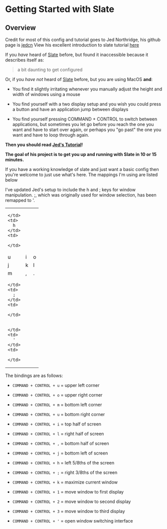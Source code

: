 # Getting Started with Slate

## Overview
Credit for most of this config and tutorial goes to 
Jed Northridge, his github page is [jedcn](https://github.com/jedcn)
View his excellent introduction to slate tutorial 
[here](https://github.com/jedcn/getting-started-with-slate)

If you *have* heard of [Slate](https://github.com/jigish/slate)
before, but found it inaccessible because it describes itself as:

> a bit daunting to get configured

Or, if you *have not* heard of [Slate](https://github.com/jigish/slate)
before, but you are using MacOS **and**:

* You find it slightly irritating whenever you manually adjust the
  height and width of windows using a mouse

* You find yourself with a two display setup and you wish you could
  press a button and have an application jump between displays

* You find yourself pressing COMMAND + CONTROL to switch between
  applications, but sometimes you let go before you reach the one you
  want and have to start over again, or perhaps you "go past" the one
  you want and have to loop through again.

**Then you should read [Jed's Tutorial](https://github.com/jedcn/getting-started-with-slate)!**

**The goal of his project is to get you up and running with Slate in 10
or 15 minutes.**

If you have a working knowledge of slate and just want a basic config then
you're welcome to just use what's here. The mappings I'm using are listed 
below

I've updated Jed's setup to include the h and ; keys for window 
manipulation. ;, which was originally used for window selection, has 
been remapped to '. 

<table>
  <tr>
    <td>
       
    </td>
    <td>
      h
    </td>
    <td>
       
    </td>
  </tr>
    <td>
      u
    </td>
    <td>
      i
    </td>
    <td>
      o
    </td>
  </tr>
    <tr>
    <td>
      j
    </td>
    <td>
      k
    </td>
    <td>
      l
    </td>
  </tr>
    <tr>
    <td>
      m
    </td>
    <td>
      ,
    </td>
    <td>
      .
    </td>
  </tr>
    <tr>
    <td>
       
    </td>
    <td>
      ;
    </td>
    <td>
       
    </td>
  </tr>
    <tr>
    <td>
       
    </td>
    <td>
      '
    </td>
    <td>
       
    </td>
  </tr>
</table>

The bindings are as follows:

* ```COMMAND + CONTROL + u``` = upper left corner
* ```COMMAND + CONTROL + o``` = upper right corner
* ```COMMAND + CONTROL + m``` = bottom left corner
* ```COMMAND + CONTROL + u``` = bottom right corner

* ```COMMAND + CONTROL + i``` = top half of screen
* ```COMMAND + CONTROL + l``` = right half of screen
* ```COMMAND + CONTROL + ,``` = bottom half of screen
* ```COMMAND + CONTROL + j``` = bottom left of screen

* ```COMMAND + CONTROL + h``` = left 5/8ths of the screen
* ```COMMAND + CONTROL + ;``` = right 3/8ths of the screen

* ```COMMAND + CONTROL + k``` = maximize current window

* ```COMMAND + CONTROL + 1``` = move window to first display
* ```COMMAND + CONTROL + 2``` = move window to second display
* ```COMMAND + CONTROL + 3``` = move window to third display

* ```COMMAND + CONTROL + '``` = open window switching interface
